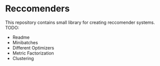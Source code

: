 # Reccomenders
This repository contains small library for creating reccomender systems. <br>
TODO:
 - Readme
 - Minibatches
 - Different Optimizers
 - Metric Factorization
 - Clustering
